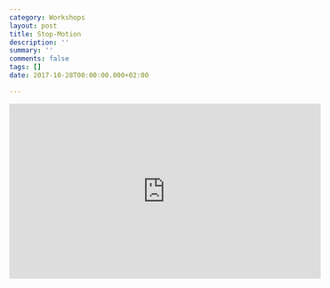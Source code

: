 ```yaml
---
category: Workshops
layout: post
title: Stop-Motion
description: ''
summary: ''
comments: false
tags: []
date: 2017-10-28T00:00:00.000+02:00

---
```

<iframe width="560" height="315" src="https://www.youtube.com/embed/G-E_u-pxlFM" title="YouTube video player" frameborder="0" allow="accelerometer; autoplay; clipboard-write; encrypted-media; gyroscope; picture-in-picture" allowfullscreen></iframe>